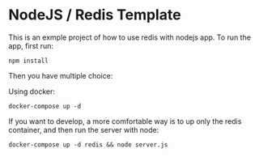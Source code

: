 # NodeJS / Redis Template

This is an exmple project of how to use redis with nodejs app.
To run the app, first run:

    npm install

Then you have multiple choice:

Using docker:

    docker-compose up -d

If you want to develop, a more comfortable way is to up only the redis container, and then run the server with node: 

    docker-compose up -d redis && node server.js